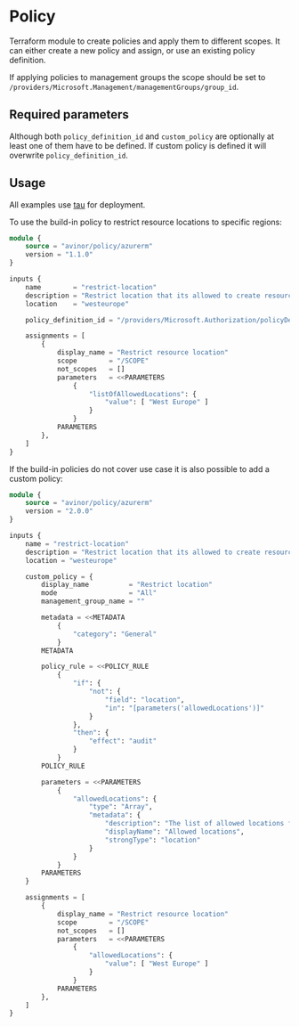 # Policy

Terraform module to create policies and apply them to different scopes. It can either create a new policy and assign, or use an existing policy definition.

If applying policies to management groups the scope should be set to `/providers/Microsoft.Management/managementGroups/group_id`.

## Required parameters

Although both `policy_definition_id` and `custom_policy` are optionally at least one of them have to be defined. If custom policy is defined it will overwrite `policy_definition_id`.

## Usage

All examples use [tau](https://github.com/avinor/tau) for deployment.

To use the build-in policy to restrict resource locations to specific regions:

```terraform
module {
    source = "avinor/policy/azurerm"
    version = "1.1.0"
}

inputs {
    name        = "restrict-location"
    description = "Restrict location that its allowed to create resources in."
    location    = "westeurope"

    policy_definition_id = "/providers/Microsoft.Authorization/policyDefinitions/e56962a6-4747-49cd-b67b-bf8b01975c4c"

    assignments = [
        {
            display_name = "Restrict resource location"
            scope        = "/SCOPE"
            not_scopes   = []
            parameters   = <<PARAMETERS
                {
                    "listOfAllowedLocations": {
                        "value": [ "West Europe" ]
                    }
                }
            PARAMETERS
        },
    ]
}
```

If the build-in policies do not cover use case it is also possible to add a custom policy:

```terraform
module {
    source = "avinor/policy/azurerm"
    version = "2.0.0"
}

inputs {
    name = "restrict-location"
    description = "Restrict location that its allowed to create resources in."
    location = "westeurope"

    custom_policy = {
        display_name          = "Restrict location"
        mode                  = "All"
        management_group_name = ""

        metadata = <<METADATA
            {
                "category": "General"
            }
        METADATA

        policy_rule = <<POLICY_RULE
            {
                "if": {
                    "not": {
                        "field": "location",
                        "in": "[parameters('allowedLocations')]"
                    }
                },
                "then": {
                    "effect": "audit"
                }
            }
        POLICY_RULE

        parameters = <<PARAMETERS
            {
                "allowedLocations": {
                    "type": "Array",
                    "metadata": {
                        "description": "The list of allowed locations for resources.",
                        "displayName": "Allowed locations",
                        "strongType": "location"
                    }
                }
            }
        PARAMETERS
    }

    assignments = [
        {
            display_name = "Restrict resource location"
            scope        = "/SCOPE"
            not_scopes   = []
            parameters   = <<PARAMETERS
                {
                    "allowedLocations": {
                        "value": [ "West Europe" ]
                    }
                }
            PARAMETERS
        },
    ]
}
```
